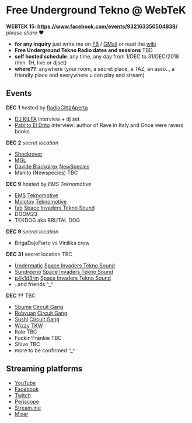 # Free Underground Tekno @ WebTeK 

**WEBTEK 15: https://www.facebook.com/events/932163350504838/** *please share* ❤️

- **for any inquiry** just write me on [FB](https://www.facebook.com/streaming.teknival) / [GMail](fabrizio.salmi@gmail.com) or read the [wiki](https://github.com/fabriziosalmi/webtek/wiki)
- **Free Underground Tekno Radio dates and sessions** TBD
- **self hosted schedule**: any time, any day from 1/DEC to 31/DEC/2018 (min. 1H, live or djset)
- **where??**: anywhere (your room, a secret place, a TAZ, an asso.., a friendly place and everywhere u can play and stream)

## Events

**DEC 1** hosted by [RadioCittàAperta](http://www.radiocittaperta.it/)

- [DJ KILFA](https://www.facebook.com/DJ.KILFA/) interview + dj set
- [Pablito El Drito](https://www.facebook.com/pablitoeldritodj/) interview: author of Rave in Italy and Once were ravers books

**DEC 2** *secret location*

- [Shockraver](https://www.facebook.com/shockraver23/)
- [MGL](https://www.facebook.com/mgl32/)
- [Davide Blackqirex](https://www.facebook.com/Blackqirex-337143289641041/) [NewSpecies](https://www.facebook.com/NOTFORHUMANS/)
- Manito (Newspecies) TBC

**DEC 9** hosted by *EMS Teknomotive*

- [EMS](https://www.facebook.com/emsteknomotive/) [Teknomotive](https://www.facebook.com/Tekno-Motive-Sound-System-163194617107451/)
- [Molotov](https://www.facebook.com/molotovteknomotive/) [Teknomotive](https://www.facebook.com/Tekno-Motive-Sound-System-163194617107451/)
- [fab](https://www.facebook.com/streaming.teknival) [Space Invaders Tekno Sound](https://www.facebook.com/spaceinvaderstekno/)
- DOOM23
- TEKDOG aka BRUTAL DOG

**DEC 9** *secret location*

- BrigaDajeForte vs Vinilika crew

**DEC 31** secret location TBC

- [Undermatic](https://www.facebook.com/andrea.undermatic) [Space Invaders Tekno Sound](https://www.facebook.com/spaceinvaderstekno/)
- [Sundreeno](https://www.facebook.com/alessandro.pagliaro.3) [Space Invaders Tekno Sound](https://www.facebook.com/spaceinvaderstekno/)
- [p4k1d3rm](https://www.facebook.com/P4KID3RM/) [Space Invaders Tekno Sound](https://www.facebook.com/spaceinvaderstekno/)
- ..and friends ^_^

**DEC ??** TBC

- [Sbume](https://www.facebook.com/sbumee/) [Circuit Gang](https://www.facebook.com/Circuitgang/)
- [Robyuan](https://www.facebook.com/Robyuankerobyofficial/) [Circuit Gang](https://www.facebook.com/Circuitgang/)
- [Sushi](https://soundcloud.com/sushi_hc) [Circuit Gang](https://www.facebook.com/Circuitgang/)
- [Wizzy](https://www.facebook.com/wizzy.tkw/) [TKW](https://www.facebook.com/woodoosoundsystem/)
- Italo TBC
- Fuckin'Frankie TBC
- Shivo TBC
- more to be confirmed ^_^

## Streaming platforms

- [YouTube](https://www.youtube.com/channel/UC4Qa1dYujyjeilj1YCIGJtw)
- [Facebook](https://www.facebook.com/Free.Underground.Tekno.Radio/)
- [Twitch](https://www.twitch.tv/freeundergroundtekno/)
- [Periscope](https://pscp.tv/freeundergroundtekno)
- [Stream.me](https://www.stream.me/freetekno23)
- [Mixer](https://mixer.com/freetekno23)


